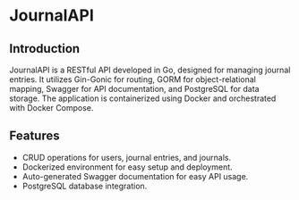 # JournalAPI

## Introduction
JournalAPI is a RESTful API developed in Go, designed for managing journal entries. It utilizes Gin-Gonic for routing, GORM for object-relational mapping, Swagger for API documentation, and PostgreSQL for data storage. The application is containerized using Docker and orchestrated with Docker Compose.

## Features
- CRUD operations for users, journal entries, and journals.
- Dockerized environment for easy setup and deployment.
- Auto-generated Swagger documentation for easy API usage.
- PostgreSQL database integration.


